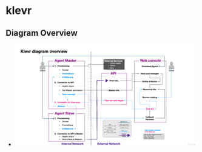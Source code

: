 # klevr
## Diagram Overview
 * [![Diagram Overview](/Klevr_diagram_overview.png)](https://www.youtube.com/watch?v=3dhf-Pzc13Y)
